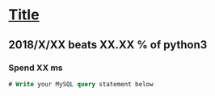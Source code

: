 # [Title](Link)

## 2018/X/XX beats XX.XX % of python3
### Spend XX ms
```sql
# Write your MySQL query statement below
```
